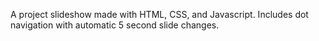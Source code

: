 A project slideshow made with HTML, CSS, and Javascript. Includes dot navigation with automatic 5 second slide changes.
